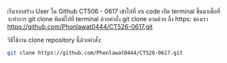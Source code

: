 เริ่มจากสร้าง User ใน Github CT506 - 0617 
เข้าไปที่ vs code เปิด terminal ขึ้นมาเพื่อที่จะทำการ git clone 
พิมพ์ไปที่ terminal ด้วยคำสั่ง git clone ตามด้วย ลิ้ง https: ของเรา 
https://github.com/Phonlawat0444/CT526-0617.git

วิธีใช้งาน clone repository นี้ด้วยคำสั่ง:
   ```bash
   git clone https://github.com/Phonlawat0444/CT526-0617.git
